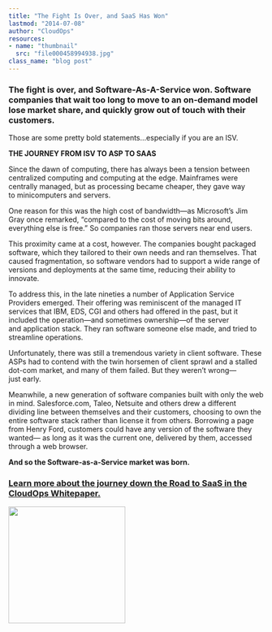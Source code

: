 ```yaml
---
title: "The Fight Is Over, and SaaS Has Won"
lastmod: "2014-07-08"
author: "CloudOps"
resources:
- name: "thumbnail"
  src: "file000458994938.jpg"
class_name: "blog post"
---
```



<h3><strong>The fight is over, and Software-As-A-Service won.</strong> Software companies that wait too long to move to an on-demand model lose market share, and quickly grow out of touch with their customers.</h3><p>Those are some pretty bold statements…especially if you are an ISV.</p><p><strong>THE JOURNEY FROM ISV TO ASP TO SAAS</strong></p><p>Since the dawn of computing, there has always been a&nbsp;tension between centralized computing and computing&nbsp;at the edge. Mainframes were centrally managed,&nbsp;but as processing became cheaper, they gave way to&nbsp;minicomputers and servers.</p><p>One reason for this was the high cost of bandwidth—as&nbsp;Microsoft’s Jim Gray once remarked, “compared to the&nbsp;cost of moving bits around, everything else is free.” So&nbsp;companies ran those servers near end users.</p><p>This proximity came at a cost, however. The companies&nbsp;bought packaged software, which they tailored to&nbsp;their own needs and ran themselves. That caused&nbsp;fragmentation, so software vendors had to support a&nbsp;wide range of versions and deployments at the same&nbsp;time, reducing their ability to innovate.</p><p>To address this, in the late nineties a number of&nbsp;Application Service Providers emerged. Their offering was&nbsp;reminiscent of the managed IT services that IBM, EDS,&nbsp;CGI and others had offered in the past, but it included the&nbsp;operation—and sometimes ownership—of the server and&nbsp;application stack. They ran software someone else made,&nbsp;and tried to streamline operations.</p><p>Unfortunately, there was still a tremendous variety in&nbsp;client software. These ASPs had to contend with the twin&nbsp;horsemen of client sprawl and a stalled dot-com market,&nbsp;and many of them failed. But they weren’t wrong—just&nbsp;early.</p><p>Meanwhile, a new generation of software companies&nbsp;built with only the web in mind. Salesforce.com, Taleo,&nbsp;Netsuite and others drew a different dividing line&nbsp;between themselves and their customers, choosing to&nbsp;own the entire software stack rather than license it from&nbsp;others. Borrowing a page from Henry Ford, customers&nbsp;could have any version of the software they wanted—&nbsp;as long as it was the current one, delivered by them,&nbsp;accessed through a web browser.</p><p><strong>And so the Software-as-a-Service market was born.</strong></p><h3><a href="/resources/white-papers/road-to-saas/">Learn more about the journey down the Road to SaaS in the CloudOps Whitepaper.</a></h3><p><a href="/resources/white-papers/road-to-saas/"><img style="width: 230px;" src="/images/blog/post/Download-Whitepaper-CTA.png"></a></p>